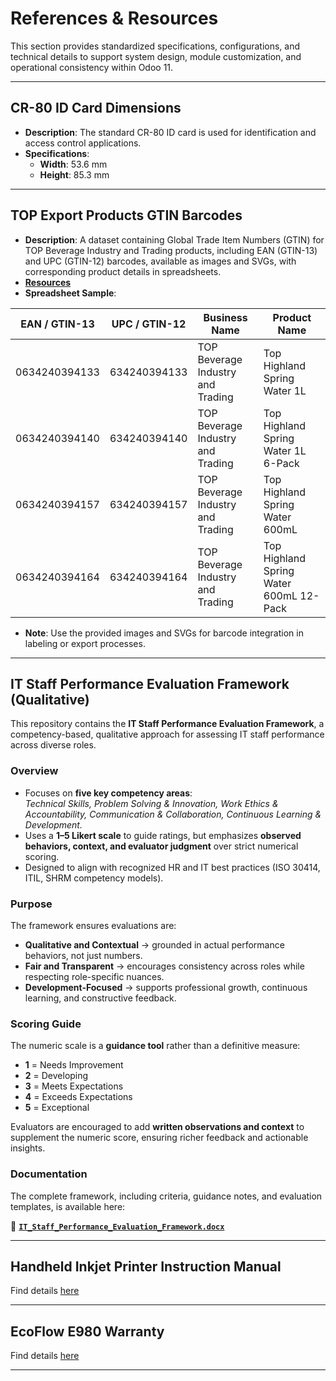 # References & Resources

This section provides standardized specifications, configurations, and technical details to support system design, module customization, and operational consistency within Odoo 11.

---

## CR-80 ID Card Dimensions

- **Description**: The standard CR-80 ID card is used for identification and access control applications.
- **Specifications**:
  - **Width**: 53.6 mm
  - **Height**: 85.3 mm

---

## TOP Export Products GTIN Barcodes

- **Description**: A dataset containing Global Trade Item Numbers (GTIN) for TOP Beverage Industry and Trading products, including EAN (GTIN-13) and UPC (GTIN-12) barcodes, available as images and SVGs, with corresponding product details in spreadsheets.
- **[Resources](./Files/TOP%20Export%20Products%20GTIN%20Barcodes/)**
- **Spreadsheet Sample**:

| EAN / GTIN-13 | UPC / GTIN-12 | Business Name                     | Product Name                            |
| ------------- | ------------- | --------------------------------- | --------------------------------------- |
| 0634240394133 | 634240394133  | TOP Beverage Industry and Trading | Top Highland Spring Water 1L            |
| 0634240394140 | 634240394140  | TOP Beverage Industry and Trading | Top Highland Spring Water 1L 6-Pack     |
| 0634240394157 | 634240394157  | TOP Beverage Industry and Trading | Top Highland Spring Water 600mL         |
| 0634240394164 | 634240394164  | TOP Beverage Industry and Trading | Top Highland Spring Water 600mL 12-Pack |

- **Note**: Use the provided images and SVGs for barcode integration in labeling or export processes.

---

## IT Staff Performance Evaluation Framework (Qualitative)

This repository contains the **IT Staff Performance Evaluation Framework**, a competency-based, qualitative approach for assessing IT staff performance across diverse roles.

### Overview

- Focuses on **five key competency areas**:  
  _Technical Skills, Problem Solving & Innovation, Work Ethics & Accountability, Communication & Collaboration, Continuous Learning & Development._
- Uses a **1–5 Likert scale** to guide ratings, but emphasizes **observed behaviors, context, and evaluator judgment** over strict numerical scoring.
- Designed to align with recognized HR and IT best practices (ISO 30414, ITIL, SHRM competency models).

### Purpose

The framework ensures evaluations are:

- **Qualitative and Contextual** → grounded in actual performance behaviors, not just numbers.
- **Fair and Transparent** → encourages consistency across roles while respecting role-specific nuances.
- **Development-Focused** → supports professional growth, continuous learning, and constructive feedback.

### Scoring Guide

The numeric scale is a **guidance tool** rather than a definitive measure:

- **1** = Needs Improvement
- **2** = Developing
- **3** = Meets Expectations
- **4** = Exceeds Expectations
- **5** = Exceptional

Evaluators are encouraged to add **written observations and context** to supplement the numeric score, ensuring richer feedback and actionable insights.

### Documentation

The complete framework, including criteria, guidance notes, and evaluation templates, is available here:

📂 **[`IT_Staff_Performance_Evaluation_Framework.docx`](https://docs.google.com/document/d/1JYdB3WYO7xijMQ_NdA2P3OuNW_3znxLGS7hZoMwYNJM/edit?usp=sharing)**

---

## Handheld Inkjet Printer Instruction Manual

Find details [here](./Files/Handheld%20InkJet%20Printer/)

---

## EcoFlow E980 Warranty

Find details [here](./Files/EcoFlow%20E980%20UPS/)

---
